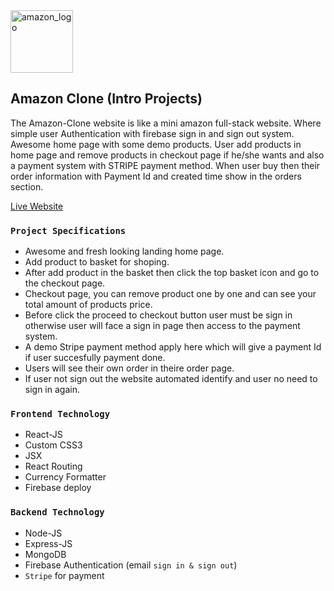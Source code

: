 <img src="https://pngimg.com/uploads/amazon/amazon_PNG6.png" alt="amazon_logo" height="100"/>

## Amazon Clone (Intro Projects) 
The Amazon-Clone website is like a mini amazon full-stack website. Where simple user Authentication with firebase sign in and sign out system. Awesome home page with some demo products. User add products in home page and remove products in checkout page if he/she wants and also a payment system with STRIPE payment method. When user buy then their order information with Payment Id and created time show in the orders section. 

[Live Website](https://clone-a6531--clone-a6531-tk8rf5ka.web.app/)

### `Project Specifications`
- Awesome and fresh looking landing home page.
- Add product to basket for shoping. 
- After add product in the basket then click the top basket icon and go to the checkout page.  
- Checkout page, you can remove product one by one and can see your total amount of products price. 
- Before click the proceed to checkout button user must be sign in otherwise user will face a sign in page then access to the payment system.  
- A demo Stripe payment method apply here which will give a payment Id if user succesfully payment done.  
- Users will see their own order in theire order page.  
- If user not sign out the website automated identify and user no need to sign in again. 

### `Frontend Technology` 
- React-JS  
- Custom CSS3 
- JSX 
- React Routing 
- Currency Formatter
- Firebase deploy 

### `Backend Technology`
- Node-JS 
- Express-JS 
- MongoDB 
- Firebase Authentication (email `sign in & sign out`) 
- `Stripe` for payment 
